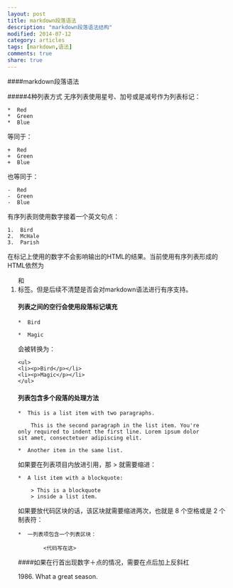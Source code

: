```yaml
---
layout: post
title: markdown段落语法
description: "markdown段落语法结构"
modified: 2014-07-12
category: articles
tags: [markdown,语法]
comments: true
share: true
---
```


####markdown段落语法

#####4种列表方式
无序列表使用星号、加号或是减号作为列表标记：

	*  Red
	*  Green
	*  Blue
等同于：

	+  Red
	+  Green
	+  Blue
也等同于：

	-  Red
	-  Green
	-  Blue
有序列表则使用数字接着一个英文句点：

	1.  Bird
	2.  McHale
	3.  Parish

在标记上使用的数字不会影响输出的HTML的结果。当前使用有序列表形成的HTML依然为<ol>和<li>标签。但是后续不清楚是否会对markdown语法进行有序支持。


#### 列表之间的空行会使用段落标记填充

	*  Bird	

	*  Magic
会被转换为：

	<ul>
	<li><p>Bird</p></li>
	<li><p>Magic</p></li>
	</ul>

#### 列表包含多个段落的处理方法

	*  This is a list item with two paragraphs.	

	    This is the second paragraph in the list item. You're
	only required to indent the first line. Lorem ipsum dolor
	sit amet, consectetuer adipiscing elit.	

	*  Another item in the same list.
如果要在列表项目内放进引用，那 > 就需要缩进：

	*  A list item with a blockquote:	

	    > This is a blockquote
	    > inside a list item.
如果要放代码区块的话，该区块就需要缩进两次，也就是 8 个空格或是 2 个制表符：

	*  一列表项包含一个列表区块：

        	<代码写在这>

####如果在行首出现数字＋点的情况，需要在点后加上反斜杠

1986\. What a great season.














